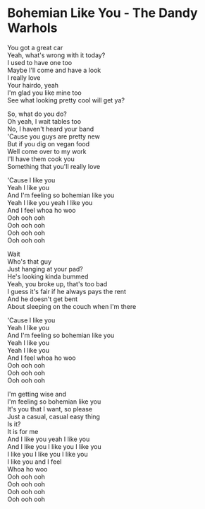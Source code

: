 # Bohemian Like You - The Dandy Warhols

You got a great car\
Yeah, what's wrong with it today?\
I used to have one too\
Maybe I'll come and have a look\
I really love\
Your hairdo, yeah\
I'm glad you like mine too\
See what looking pretty cool will get ya?

So, what do you do?\
Oh yeah, I wait tables too\
No, I haven't heard your band\
'Cause you guys are pretty new\
But if you dig on vegan food\
Well come over to my work\
I'll have them cook you\
Something that you'll really love

'Cause I like you\
Yeah I like you\
And I'm feeling so bohemian like you\
Yeah I like you yeah I like you\
And I feel whoa ho woo\
Ooh ooh ooh\
Ooh ooh ooh\
Ooh ooh ooh\
Ooh ooh ooh

Wait\
Who's that guy\
Just hanging at your pad?\
He's looking kinda bummed\
Yeah, you broke up, that's too bad\
I guess it's fair if he always pays the rent\
And he doesn't get bent\
About sleeping on the couch when I'm there

'Cause I like you\
Yeah I like you\
And I'm feeling so bohemian like you\
Yeah I like you\
Yeah I like you\
And I feel whoa ho woo\
Ooh ooh ooh\
Ooh ooh ooh\
Ooh ooh ooh

I'm getting wise and\
I'm feeling so bohemian like you\
It's you that I want, so please\
Just a casual, casual easy thing\
Is it?\
It is for me\
And I like you yeah I like you\
And I like you I like you I like you\
I like you I like you I like you\
I like you and I feel\
Whoa ho woo\
Ooh ooh ooh\
Ooh ooh ooh\
Ooh ooh ooh\
Ooh ooh ooh